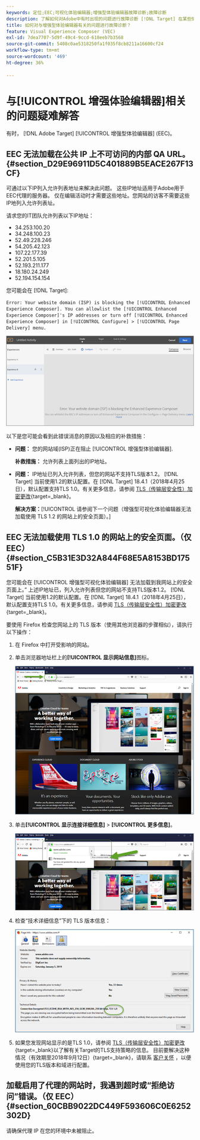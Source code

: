 ```yaml
---
keywords: 定位;EEC;可视化体验编辑器;增强型体验编辑器故障诊断;故障诊断
description: 了解如何对Adobe中有时出现的问题进行故障诊断 [!DNL Target] 在某些情况下，增强型体验编辑器(EEC)。
title: 如何对与增强型体验编辑器有关的问题进行故障诊断？
feature: Visual Experience Composer (VEC)
exl-id: 7dea7707-5d9f-49c4-9ccd-618eeb7b3568
source-git-commit: 5408c0ae5318250fa1f035f8cb8211a16600cf24
workflow-type: tm+mt
source-wordcount: '469'
ht-degree: 36%

---
```


# 与[!UICONTROL 增强体验编辑器]相关的问题疑难解答

有时， [!DNL Adobe Target] [!UICONTROL 增强型体验编辑器] (EEC)。

## EEC 无法加载在公共 IP 上不可访问的内部 QA URL。 {#section_D29E96911D5C401889B5EACE267F13CF}

可通过以下IP列入允许列表地址来解决此问题。 这些IP地址适用于Adobe用于EEC代理的服务器。 仅在编辑活动时才需要这些地址。您网站的访客不需要这些IP地列入允许列表址。

请求您的IT团队允许列表以下IP地址：

* 34.253.100.20
* 34.248.100.23
* 52.49.228.246
* 54.205.42.123
* 107.22.177.39
* 52.201.5.105
* 52.193.211.177
* 18.180.24.249
* 52.194.154.154

您可能会在 [!DNL Target]:

`Error: Your website domain (ISP) is blocking the [!UICONTROL Enhanced Experience Composer]. You can allowlist the [!UICONTROL Enhanced Experience Composer]'s IP addresses or turn off [!UICONTROL Enhanced Experience Composer] in [!UICONTROL Configure] > [!UICONTROL Page Delivery] menu.`

![EEC_error图像](assets/EEC_error.png)

以下是您可能会看到此错误消息的原因以及相应的补救措施：

* **问题：** 您的网站域(ISP)正在阻止 [!UICONTROL 增强型体验编辑器].

   **补救措施：** 允许列表上面列出的IP地址。

* **问题：** IP地址已列入允许列表，但您的网站不支持TLS版本1.2。 [!DNL Target] 当前使用1.2的默认配置。在 [!DNL Target] 18.4.1（2018年4月25日），默认配置支持TLS 1.0。有关更多信息，请参阅 [TLS（传输层安全性）加密更改](https://developer.adobe.com/target/before-implement/tls-transport-layer-security-encryption/){target=_blank}。

   **解决方案：**[!UICONTROL 请参阅下一个问题（增强型可视化体验编辑器无法加载使用 TLS 1.2 的网站上的安全页面）。]

## EEC 无法加载使用 TLS 1.0 的网站上的安全页面。（仅 EEC） {#section_C5B31E3D32A844F68E5A8153BD17551F}

您可能会在 [!UICONTROL 增强型可视化体验编辑器] 无法加载到我网站上的安全页面上。” 上述IP地址已，列入允许列表但您的网站不支持TLS版本1.2。 [!DNL Target] 当前使用1.2的默认配置。在 [!DNL Target] 18.4.1（2018年4月25日），默认配置支持TLS 1.0。有关更多信息，请参阅 [TLS（传输层安全性）加密更改](https://developer.adobe.com/target/before-implement/tls-transport-layer-security-encryption/){target=_blank}。

要使用 Firefox 检查您网站上的 TLS 版本（使用其他浏览器的步骤相似），请执行以下操作：

1. 在 Firefox 中打开受影响的网站。
1. 单击浏览器地址栏上的&#x200B;**[!UICONTROL 显示网站信息]**&#x200B;图标。

   ![firefox_more_info图像](assets/firefox_more_info.png)

1. 单击&#x200B;**[!UICONTROL 显示连接详细信息]** > **[!UICONTROL 更多信息]**。

   ![firefox_more_info_2图像](assets/firefox_more_info_2.png)

1. 检查“技术详细信息”下的 TLS 版本信息：

   ![firefox_more_info_3图像](assets/firefox_more_info_3.png)

1. 如果您发现网站显示的是TLS 1.0，请参阅 [TLS（传输层安全性）加密更改](https://developer.adobe.com/target/before-implement/tls-transport-layer-security-encryption/){target=_blank}以了解有关Target的TLS支持策略的信息。 目前要解决这种情况（有效期至2018年9月12日）{target=_blank}，请联系 [客户关怀](/help/main/cmp-resources-and-contact-information.md#reference_ACA3391A00EF467B87930A450050077C) ，以便使用您的TLS版本和域进行配置。

## 加载启用了代理的网站时，我遇到超时或“拒绝访问”错误。（仅 EEC） {#section_60CBB9022DC449F593606C0E6252302D}

请确保代理 IP 在您的环境中未被阻止。

